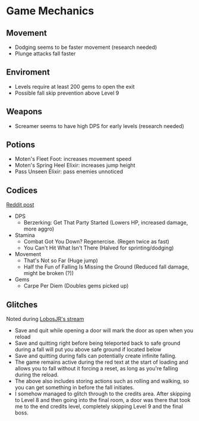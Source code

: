 # Game Mechanics

## Movement

- Dodging seems to be faster movement (research needed)
- Plunge attacks fall faster

## Enviroment

- Levels require at least 200 gems to open the exit
- Possible fall skip prevention above Level 9

## Weapons

- Screamer seems to have high DPS for early levels (research needed)

## Potions

- Moten's Fleet Foot: increases movement speed
- Moten's Spring Heel Elixir: increases jump height
- Pass Unseen Elixir: pass enemies unnoticed

## Codices

[Reddit post](https://www.reddit.com/r/necropolis/comments/4sqknt/maybe_we_can_figure_out_what_each_codex_does/)

- DPS
  - Berzerking: Get That Party Started (Lowers HP, increased damage, more aggro)
- Stamina
  - Combat Got You Down? Regenercise. (Regen twice as fast)
  - You Can't Hit What Isn't There (Halved for sprinting/dodging)
- Movement
  - That's Not so Far (Huge jump)
  - Half the Fun of Falling Is Missing the Ground (Reduced fall damage, might be broken (?))
- Gems
  - Carpe Per Diem (Doubles gems picked up)

## Glitches

Noted during [LobosJR's stream](https://www.twitch.tv/lobosjr/v/77839342)

- Save and quit while opening a door will mark the door as open when you reload
- Save and quitting right before being teleported back to safe ground during a fall will put you above safe ground if located below
- Save and quitting during falls can potentially create infinite falling. 
- The game remains active during the red text at the start of loading and allows you to fall without it forcing a reset, as long as you're falling during the reload.
- The above also includes storing actions such as rolling and walking, so you can get something in before the fall initiates.
- I somehow managed to glitch through to the credits area. After skipping to Level 8 and then going into the final room, a door was there that took me to the end credits level, completely skipping Level 9 and the final boss.
